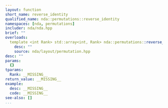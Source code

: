 ```yaml
---
layout: function
short_name: reverse_identity
qualified_name: nda::permutations::reverse_identity
namespaces: [nda, permutations]
includer: nda/nda.hpp
brief: ""
overloads:
  template <int Rank> std::array<int, Rank> nda::permutations::reverse_identity():
    desc: ""
    source: nda/layout/permutation.hpp
desc: ""
params:
  {}
tparams:
  Rank: __MISSING__
return_value: __MISSING__
example:
  desc: __MISSING__
  code: __MISSING__
see-also: []
...
```


